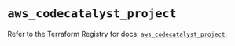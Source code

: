 # `aws_codecatalyst_project`

Refer to the Terraform Registry for docs: [`aws_codecatalyst_project`](https://registry.terraform.io/providers/hashicorp/aws/6.14.1/docs/resources/codecatalyst_project).
